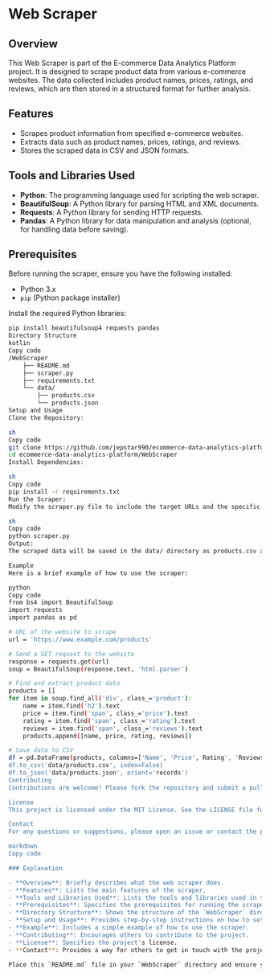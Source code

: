# Web Scraper

## Overview
This Web Scraper is part of the E-commerce Data Analytics Platform project. It is designed to scrape product data from various e-commerce websites. The data collected includes product names, prices, ratings, and reviews, which are then stored in a structured format for further analysis.

## Features
- Scrapes product information from specified e-commerce websites.
- Extracts data such as product names, prices, ratings, and reviews.
- Stores the scraped data in CSV and JSON formats.

## Tools and Libraries Used
- **Python**: The programming language used for scripting the web scraper.
- **BeautifulSoup**: A Python library for parsing HTML and XML documents.
- **Requests**: A Python library for sending HTTP requests.
- **Pandas**: A Python library for data manipulation and analysis (optional, for handling data before saving).

## Prerequisites
Before running the scraper, ensure you have the following installed:
- Python 3.x
- `pip` (Python package installer)

Install the required Python libraries:
```sh
pip install beautifulsoup4 requests pandas
Directory Structure
kotlin
Copy code
/WebScraper
    ├── README.md
    ├── scraper.py
    ├── requirements.txt
    └── data/
        ├── products.csv
        └── products.json
Setup and Usage
Clone the Repository:

sh
Copy code
git clone https://github.com/jepstar990/ecommerce-data-analytics-platform.git
cd ecommerce-data-analytics-platform/WebScraper
Install Dependencies:

sh
Copy code
pip install -r requirements.txt
Run the Scraper:
Modify the scraper.py file to include the target URLs and the specific data you want to scrape. Then run:

sh
Copy code
python scraper.py
Output:
The scraped data will be saved in the data/ directory as products.csv and products.json.

Example
Here is a brief example of how to use the scraper:

python
Copy code
from bs4 import BeautifulSoup
import requests
import pandas as pd

# URL of the website to scrape
url = 'https://www.example.com/products'

# Send a GET request to the website
response = requests.get(url)
soup = BeautifulSoup(response.text, 'html.parser')

# Find and extract product data
products = []
for item in soup.find_all('div', class_='product'):
    name = item.find('h2').text
    price = item.find('span', class_='price').text
    rating = item.find('span', class_='rating').text
    reviews = item.find('span', class_='reviews').text
    products.append([name, price, rating, reviews])

# Save data to CSV
df = pd.DataFrame(products, columns=['Name', 'Price', Rating', 'Reviews'])
df.to_csv('data/products.csv', index=False)
df.to_json('data/products.json', orient='records')
Contributing
Contributions are welcome! Please fork the repository and submit a pull request with your changes.

License
This project is licensed under the MIT License. See the LICENSE file for details.

Contact
For any questions or suggestions, please open an issue or contact the project maintainer.

markdown
Copy code

### Explanation

- **Overview**: Briefly describes what the web scraper does.
- **Features**: Lists the main features of the scraper.
- **Tools and Libraries Used**: Lists the tools and libraries used in the project.
- **Prerequisites**: Specifies the prerequisites for running the scraper.
- **Directory Structure**: Shows the structure of the `WebScraper` directory.
- **Setup and Usage**: Provides step-by-step instructions on how to set up and run the scraper.
- **Example**: Includes a simple example of how to use the scraper.
- **Contributing**: Encourages others to contribute to the project.
- **License**: Specifies the project's license.
- **Contact**: Provides a way for others to get in touch with the project maintainer.

Place this `README.md` file in your `WebScraper` directory and ensure your repository is correct
